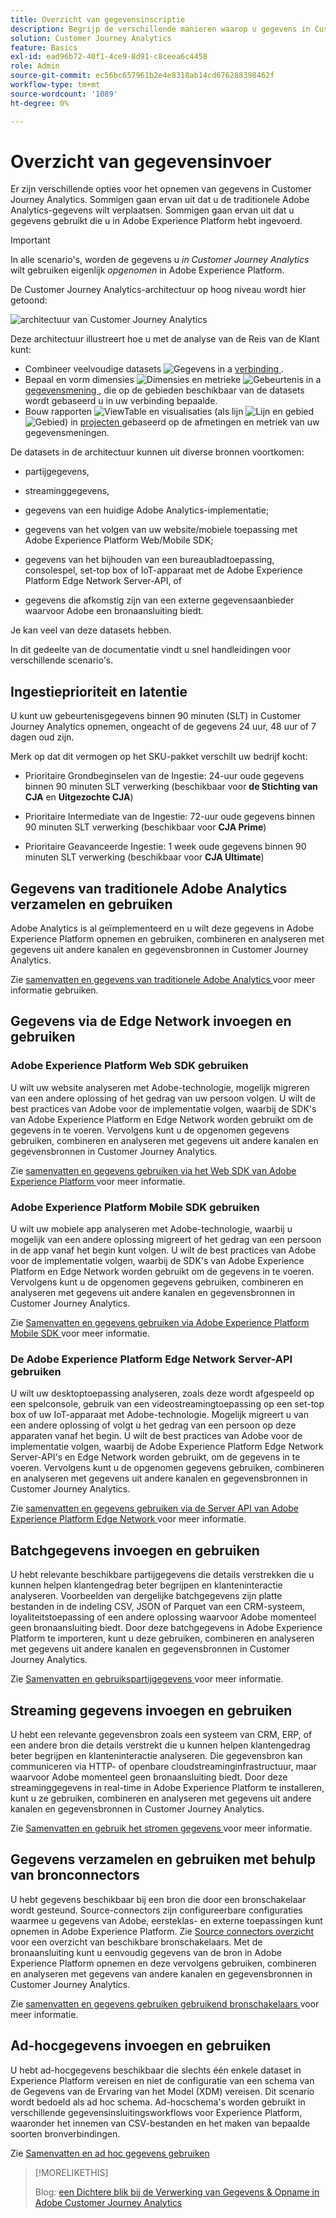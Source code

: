 ```yaml
---
title: Overzicht van gegevensinscriptie
description: Begrijp de verschillende manieren waarop u gegevens in Customer Journey Analytics kunt opnemen
solution: Customer Journey Analytics
feature: Basics
exl-id: ead96b72-40f1-4ce9-8d91-c8ceea6c4458
role: Admin
source-git-commit: ec56bc657961b2e4e8318ab14cd676288398462f
workflow-type: tm+mt
source-wordcount: '1089'
ht-degree: 0%

---
```


# Overzicht van gegevensinvoer

Er zijn verschillende opties voor het opnemen van gegevens in Customer Journey Analytics. Sommigen gaan ervan uit dat u de traditionele Adobe Analytics-gegevens wilt verplaatsen. Sommigen gaan ervan uit dat u gegevens gebruikt die u in Adobe Experience Platform hebt ingevoerd.

>[!IMPORTANT]
>
>In alle scenario&#39;s, worden de gegevens u _in Customer Journey Analytics_ wilt gebruiken eigenlijk _opgenomen_ in Adobe Experience Platform.


De Customer Journey Analytics-architectuur op hoog niveau wordt hier getoond:

![ architectuur van Customer Journey Analytics ](/help/getting-started/assets/cja-overview.svg)

Deze architectuur illustreert hoe u met de analyse van de Reis van de Klant kunt:

* Combineer veelvoudige datasets ![ Gegevens ](/help/assets/icons/Data.svg) in a [ verbinding ](/help/connections/overview.md).
* Bepaal en vorm dimensies ![ Dimensies ](/help/assets/icons/Dimensions.svg) en metrieke ![ Gebeurtenis ](/help/assets/icons/Event.svg) in a [ gegevensmening ](/help/data-views/data-views.md), die op de gebieden beschikbaar van de datasets wordt gebaseerd u in uw verbinding bepaalde.
* Bouw rapporten ![ ViewTable ](/help/assets/icons/ViewTable.svg) en visualisaties (als lijn ![ Lijn ](/help/assets/icons/GraphTrend.svg) en gebied ![ Gebied ](/help/assets/icons/GraphAreaStacked.svg)) in [ projecten ](/help/analysis-workspace/home.md) gebaseerd op de afmetingen en metriek van uw gegevensmeningen.

De datasets in de architectuur kunnen uit diverse bronnen voortkomen:

* partijgegevens,

* streaminggegevens,

* gegevens van een huidige Adobe Analytics-implementatie;

* gegevens van het volgen van uw website/mobiele toepassing met Adobe Experience Platform Web/Mobile SDK;

* gegevens van het bijhouden van een bureaubladtoepassing, consolespel, set-top box of IoT-apparaat met de Adobe Experience Platform Edge Network Server-API, of

* gegevens die afkomstig zijn van een externe gegevensaanbieder waarvoor Adobe een bronaansluiting biedt.

Je kan veel van deze datasets hebben.

In dit gedeelte van de documentatie vindt u snel handleidingen voor verschillende scenario&#39;s.

## Ingestieprioriteit en latentie

U kunt uw gebeurtenisgegevens binnen 90 minuten (SLT) in Customer Journey Analytics opnemen, ongeacht of de gegevens 24 uur, 48 uur of 7 dagen oud zijn.

Merk op dat dit vermogen op het SKU-pakket verschilt uw bedrijf kocht:

* Prioritaire Grondbeginselen van de Ingestie: 24-uur oude gegevens binnen 90 minuten SLT verwerking (beschikbaar voor **de Stichting van CJA** en **Uitgezochte CJA**)

* Prioritaire Intermediate van de Ingestie: 72-uur oude gegevens binnen 90 minuten SLT verwerking (beschikbaar voor **CJA Prime**)

* Prioritaire Geavanceerde Ingestie: 1 week oude gegevens binnen 90 minuten SLT verwerking (beschikbaar voor **CJA Ultimate**)

## Gegevens van traditionele Adobe Analytics verzamelen en gebruiken

Adobe Analytics is al geïmplementeerd en u wilt deze gegevens in Adobe Experience Platform opnemen en gebruiken, combineren en analyseren met gegevens uit andere kanalen en gegevensbronnen in Customer Journey Analytics.

Zie [ samenvatten en gegevens van traditionele Adobe Analytics ](./analytics.md) voor meer informatie gebruiken.


## Gegevens via de Edge Network invoegen en gebruiken

### Adobe Experience Platform Web SDK gebruiken

U wilt uw website analyseren met Adobe-technologie, mogelijk migreren van een andere oplossing of het gedrag van uw persoon volgen. U wilt de best practices van Adobe voor de implementatie volgen, waarbij de SDK&#39;s van Adobe Experience Platform en Edge Network worden gebruikt om de gegevens in te voeren. Vervolgens kunt u de opgenomen gegevens gebruiken, combineren en analyseren met gegevens uit andere kanalen en gegevensbronnen in Customer Journey Analytics.

Zie [ samenvatten en gegevens gebruiken via het Web SDK van Adobe Experience Platform ](./aepwebsdk.md) voor meer informatie.

### Adobe Experience Platform Mobile SDK gebruiken

U wilt uw mobiele app analyseren met Adobe-technologie, waarbij u mogelijk van een andere oplossing migreert of het gedrag van een persoon in de app vanaf het begin kunt volgen. U wilt de best practices van Adobe voor de implementatie volgen, waarbij de SDK&#39;s van Adobe Experience Platform en Edge Network worden gebruikt om de gegevens in te voeren. Vervolgens kunt u de opgenomen gegevens gebruiken, combineren en analyseren met gegevens uit andere kanalen en gegevensbronnen in Customer Journey Analytics.

Zie [ Samenvatten en gegevens gebruiken via Adobe Experience Platform Mobile SDK ](./aepmobilesdk.md) voor meer informatie.

### De Adobe Experience Platform Edge Network Server-API gebruiken

U wilt uw desktoptoepassing analyseren, zoals deze wordt afgespeeld op een spelconsole, gebruik van een videostreamingtoepassing op een set-top box of uw IoT-apparaat met Adobe-technologie. Mogelijk migreert u van een andere oplossing of volgt u het gedrag van een persoon op deze apparaten vanaf het begin. U wilt de best practices van Adobe voor de implementatie volgen, waarbij de Adobe Experience Platform Edge Network Server-API&#39;s en Edge Network worden gebruikt, om de gegevens in te voeren. Vervolgens kunt u de opgenomen gegevens gebruiken, combineren en analyseren met gegevens uit andere kanalen en gegevensbronnen in Customer Journey Analytics.

Zie [ samenvatten en gegevens gebruiken via de Server API van Adobe Experience Platform Edge Network ](./serverapi.md) voor meer informatie.

## Batchgegevens invoegen en gebruiken

U hebt relevante beschikbare partijgegevens die details verstrekken die u kunnen helpen klantengedrag beter begrijpen en klanteninteractie analyseren. Voorbeelden van dergelijke batchgegevens zijn platte bestanden in de indeling CSV, JSON of Parquet van een CRM-systeem, loyaliteitstoepassing of een andere oplossing waarvoor Adobe momenteel geen bronaansluiting biedt. Door deze batchgegevens in Adobe Experience Platform te importeren, kunt u deze gebruiken, combineren en analyseren met gegevens uit andere kanalen en gegevensbronnen in Customer Journey Analytics.

Zie [ Samenvatten en gebruikspartijgegevens ](./batch.md) voor meer informatie.

## Streaming gegevens invoegen en gebruiken

U hebt een relevante gegevensbron zoals een systeem van CRM, ERP, of een andere bron die details verstrekt die u kunnen helpen klantengedrag beter begrijpen en klanteninteractie analyseren. Die gegevensbron kan communiceren via HTTP- of openbare cloudstreaminginfrastructuur, maar waarvoor Adobe momenteel geen bronaansluiting biedt. Door deze streaminggegevens in real-time in Adobe Experience Platform te installeren, kunt u ze gebruiken, combineren en analyseren met gegevens uit andere kanalen en gegevensbronnen in Customer Journey Analytics.

Zie [ Samenvatten en gebruik het stromen gegevens ](./streaming.md) voor meer informatie.

## Gegevens verzamelen en gebruiken met behulp van bronconnectors

U hebt gegevens beschikbaar bij een bron die door een bronschakelaar wordt gesteund. Source-connectors zijn configureerbare configuraties waarmee u gegevens van Adobe, eersteklas- en externe toepassingen kunt opnemen in Adobe Experience Platform. Zie [ Source connectors overzicht ](https://experienceleague.adobe.com/docs/experience-platform/sources/home.html) voor een overzicht van beschikbare bronschakelaars. Met de bronaansluiting kunt u eenvoudig gegevens van de bron in Adobe Experience Platform opnemen en deze vervolgens gebruiken, combineren en analyseren met gegevens van andere kanalen en gegevensbronnen in Customer Journey Analytics.

Zie [ samenvatten en gegevens gebruiken gebruikend bronschakelaars ](./sources.md) voor meer informatie.

## Ad-hocgegevens invoegen en gebruiken

U hebt ad-hocgegevens beschikbaar die slechts één enkele dataset in Experience Platform vereisen en niet de configuratie van een schema van de Gegevens van de Ervaring van het Model (XDM) vereisen. Dit scenario wordt bedoeld als ad hoc schema. Ad-hocschema&#39;s worden gebruikt in verschillende gegevensinsluitingsworkflows voor Experience Platform, waaronder het innemen van CSV-bestanden en het maken van bepaalde soorten bronverbindingen.

Zie [ Samenvatten en ad hoc gegevens gebruiken ](./adhoc.md)

>[!MORELIKETHIS]
>
>Blog: [ een Dichtere blik bij de Verwerking van Gegevens &amp; Opname in Adobe Customer Journey Analytics ](https://experienceleaguecommunities.adobe.com/t5/adobe-analytics-blogs/a-closer-look-at-data-processing-amp-ingestion-in-adobe-customer/ba-p/665091)


